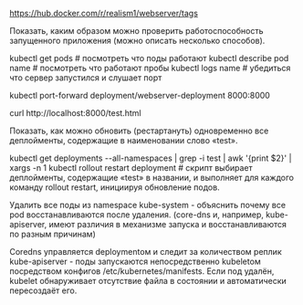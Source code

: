 https://hub.docker.com/r/realism1/webserver/tags

Показать, каким образом можно проверить работоспособность запущенного приложения (можно описать несколько способов).

kubectl get pods # посмотреть что поды работают
kubectl describe pod name # посмотреть что работают пробы
kubectl logs name # убедиться что сервер запустился и слушает порт

kubectl port-forward deployment/webserver-deployment 8000:8000

curl http://localhost:8000/test.html

Показать, как можно обновить (рестартануть) одновременно все деплойменты, содержащие в наименовании слово «test». 

kubectl get deployments --all-namespaces | grep -i test | awk '{print $2}' | xargs -n 1 kubectl rollout restart deployment # скрипт выбирает деплойменты, содержащие «test» в названии, и выполняет для каждого команду rollout restart, инициируя обновление подов.

Удалить все поды из namespace kube-system - объяснить почему все pod восстанавливаются после удаления. (core-dns и, например, kube-apiserver, имеют различия в механизме запуска и восстанавливаются по разным причинам)

Coredns управляется deploymentом и следит за количеством реплик
kube-apiserver - поды запускаются непосредственно kubeletом посредством конфигов  /etc/kubernetes/manifests. Если  под удалён, kubelet обнаруживает отсутствие файла в состоянии и автоматически пересоздаёт его.
